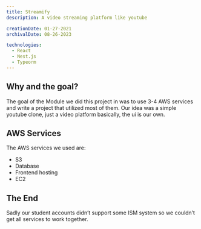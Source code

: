 ```yaml
---
title: Streamify
description: A video streaming platform like youtube

creationDate: 01-27-2021
archivalDate: 08-26-2023

technologies:
  - React
  - Nest.js
  - Typeorm
---
```


## Why and the goal?

The goal of the Module we did this project in was to use 3-4 AWS services and write a project that utilized most of them.
Our idea was a simple youtube clone, just a video platform basically, the ui is our own.

## AWS Services

The AWS services we used are:

- S3
- Database
- Frontend hosting
- EC2

## The End

Sadly our student accounts didn’t support some ISM system so we couldn’t get all services to work together.
